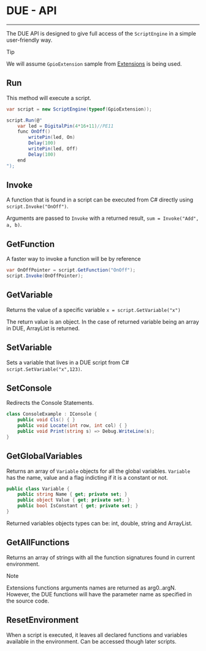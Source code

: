 # DUE - API
---

The DUE API is designed to give full access of the `ScriptEngine` in a simple user-friendly way.

> [!TIP]
> We will assume `GpioExtension` sample from [Extensions](extensions.md) is being used.

## Run

This method will execute a script.

```cs
var script = new ScriptEngine(typeof(GpioExtension));

script.Run(@"
	var led = DigitalPin(4*16+11)//PE11
	func OnOff()
		writePin(led, On)
		Delay(100)
		writePin(led, Off)
		Delay(100)
	end
");
```
## Invoke
A function that is found in a script can be executed from C# directly using `script.Invoke("OnOff")`. 

Arguments are passed to `Invoke` with a returned result, `sum = Invoke("Add", a, b)`.

## GetFunction

A faster way to invoke a function will be by reference

```cs
var OnOffPointer = script.GetFunction("OnOff");
script.Invoke(OnOffPointer);
```
## GetVariable

Returns the value of a specific variable `x = script.GetVariable("x")`

The return value is an object. In the case of returned variable being an array in DUE, ArrayList is returned.

## SetVariable

Sets a variable that lives in a DUE script from C# `script.SetVariable("x",123)`.

## SetConsole

Redirects the Console Statements.

```cs
class ConsoleExample : IConsole {
	public void Cls() { }
	public void Locate(int row, int col) { }
	public void Print(string s) => Debug.WriteLine(s);
}
```
## GetGlobalVariables

Returns an array of `Variable` objects for all the global variables. `Variable` has the name, value and a flag indicting if it is a constant or not.

```cs
public class Variable {
	public string Name { get; private set; }
	public object Value { get; private set; }
	public bool IsConstant { get; private set; }
}
```

Returned variables objects types can be: int, double, string and ArrayList.

## GetAllFunctions

Returns an array of strings with all the function signatures found in current environment.

> [!NOTE]
> Extensions functions arguments names are returned as arg0..argN. However, the DUE functions will have the parameter name as specified in the source code.

## ResetEnvironment

When a script is executed, it leaves all declared functions and variables available in the environment. Can be accessed though later scripts.
